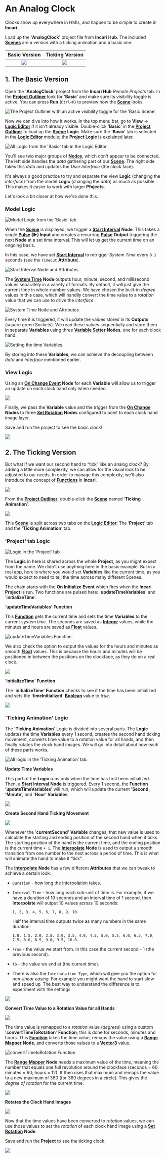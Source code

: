 # An Analog Clock

Clocks show up everywhere in HMIs, and happen to be simple to create in **Incari**.

Load up the '**AnalogClock**' project file from **Incari Hub**. The included [**Scenes**](../objects-and-types/project-objects/scene.md) are a version with a ticking animation and a basic one.

|                      Basic Version                     |                      Ticking Version                     |
| :----------------------------------------------------: | :------------------------------------------------------: |
| ![](../.gitbook/assets/democlock/democlock\_basic.gif) | ![](../.gitbook/assets/democlock/democlock\_ticking.gif) |

## 1. The Basic Version

Open the '**AnalogClock**' project from the **Incari Hub** _Remote Projects_ tab. In the [**Project Outliner**](../modules/project-outliner.md) look for '**Basic**' and make sure its visibility toggle is active. You can press **Run** (`Ctrl+R`) to preview how the [**Scene**](../objects-and-types/project-objects/scene.md) looks.

![The Project Outliner with an active visibility toggle for the 'Basic Scene'.](../.gitbook/assets/clockoutliner.png)

Now we can dive into how it works. In the top menu bar, go to **View** -> [**Logic Editor**](../modules/logic-editor/README.md) if it isn't already visible. Double-click '**Basic**' in the [**Project Outliner**](../modules/project-outliner.md) to load up the [**Scene**](../objects-and-types/project-objects/scene.md) **Logic**. Make sure the '**Basic**' tab is selected in the [**Logic Editor**](../modules/logic-editor/README.md) module; the **Project** **Logic** is explained later.

![All Logic from the 'Basic' tab in the Logic Editor.](../.gitbook/assets/clockbasiclogic.png)

You'll see two major groups of [**Nodes**](../modules/logic-editor/README.md#nodes), which don't appear to be connected. The left side handles the _data_ gathering part of our [**Scene**](../objects-and-types/project-objects/scene.md). The right side takes this _data_ and updates the _User Interface_ (the clock face).

It's always a good practice to try and separate the view **Logic** (changing the _interface_) from the model **Logic** (changing the _data_) as much as possible. This makes it easier to work with larger **Pfojects**.

Let's look a bit closer at how we've done this.

### Model Logic

![Model Logic from the 'Basic' tab.](../.gitbook/assets/clock-modellogicbasic.png)

When the [**Scene**](../objects-and-types/project-objects/scene.md) is displayed, we trigger a [**Start Interval**](../toolbox/utilities/interval/startinterva.md) **Node**. This takes a single [**Pulse**](../modules/logic-editor/README.md#pulse) **(►) Input** and creates a recurring [**Pulse**](../modules/logic-editor/README.md#pulse) **Output** triggering the next **Node** at a set time interval. This will let us get the current time on an ongoing basis.

In this case, we have set [**Start Interval**](../toolbox/utilities/interval/startinterva.md) to retrigger _System Time_ every `0.1` seconds (see the `Timeout` **Attribute**).

![Start Interval Node and Attributes](../.gitbook/assets/clock-startinterval.png)

The [**System Time**](../toolbox/datetime/system-time.md) **Node** outputs hour, minute, second, and millisecond values separately in a variety of formats. By default, it will just give the current time in whole-number values. We have chosen the built-in _degree_ values in this case, which will handily convert the time value to a _rotation_ value that we can use to drive the _interface_.

![System Time Node and Attributes](../.gitbook/assets/clock-systemtimenode.png)

Every time it is triggered, it will update the values stored in its **Outputs** (square green Sockets). We read these values sequentially and store them in separate **Variables** using three [**Variable Setter**](../toolbox/variables/variable-setter.md) **Nodes**, one for each clock hand.

![Setting the time Variables.](../.gitbook/assets/clock-timevariablestimesetting.png)

By storing into these **Variables**, we can achieve the decoupling between _data_ and _interface_ mentioned earlier.

### View Logic

Using an [**On Change Event**](../toolbox/events/variables/on-variable-change.md) **Node** for each **Variable** will allow us to trigger an update on each clock hand only when needed.

![](../.gitbook/assets/clock-basicviewlogic.png)

Finally, we pass the **Variable** value and the trigger from the [**On Change**](../toolbox/events/variables/on-variable-change.md) **Nodes** to three [**Set Rotation**](../toolbox/incari/object/set-rotation.md) **Nodes** configured to point to each clock hand image layer.

Save and run the project to see the basic clock!

![](../.gitbook/assets/democlock/democlock\_basic.gif)

## 2. The Ticking Version

But what if we want our second hand to “tick” like an analog clock? By adding a little more complexity, we can allow for the visual look to be adjusted to our needs. In order to manage this complexity, we'll also introduce the concept of [**Functions**](../toolbox/functions/) in **Incari**.

![](../.gitbook/assets/democlock/democlock\_ticking.gif)

From the [**Project Outliner**](../modules/project-outliner.md), double-click the [**Scene**](../objects-and-types/project-objects/scene.md) named ‘**Ticking Animation**'.

![](../.gitbook/assets/clocl-outlinerticking.png)

This [**Scene**](../objects-and-types/project-objects/scene.md) is split across two tabs on the [**Logic Editor**](../modules/logic-editor/README.md): The ‘**Project**’ tab and the ‘**Ticking Animation**’ tab.

### 'Project' tab Logic

![Logic in the 'Project' tab](../.gitbook/assets/clock-projectlogic.png)

The **Logic** in here is shared across the whole **Project**, as you might expect from the name. We didn't use anything here in the basic example. But in a real app, here is where you would set **Variables** like the current time, as you would expect to need to tell the time across many different Scenes.

The chain starts with the **On Initialize** **Event** which fires when the **Incari** **Project** is run. Two functions are pulsed here: '**updateTimeVariables**' and '**initializeTime**'.

'**updateTimeVariables**' **Function**

This [**Function**](../toolbox/functions/) gets the current time and sets the time **Variables** to the current _system time_. The seconds are saved as [**Integer**](../objects-and-types/data-types/int.md) values, while the minutes and hours are saved as [**Float**](../objects-and-types/data-types/float.md) values.

![updateTimeVariables Function.](../.gitbook/assets/clock-updatetimevariables.png)

We also check the option to output the values for the hours and minutes as smooth [**Float**](../objects-and-types/data-types/float.md) values. This is because the hours and minutes will be positioned in between the positions on the clockface, as they do on a real clock.

![](../.gitbook/assets/clock-systemtimenode2.png)

'**initializeTime**' **Function**

The '**initializeTime**' **Function** checks to see if the time has been initialized and sets the '**timeInitialized**' [**Boolean**](../objects-and-types/data-types/bool.md) value to _true_.

![](../.gitbook/assets/clock-initializetimefunction.png)

### 'Ticking Animation' Logic

The '**Ticking Animation**' Logic is divided into several parts. The **Logic** updates the time **Variables** every 1 second, creates the second hand ticking movement, converts time value to a _rotation_ value for all hands, and then finally rotates the clock hand images. We will go into detail about how each of these parts works.

![All logic in the ‘Ticking Animation’ tab.](../.gitbook/assets/clock-alllogicticking.png)

**Update Time Variables**

This part of the **Logic** runs only when the time has first been initialized. Then, a [**Start Interval**](../toolbox/utilities/interval/startinterval.md) **Node** is triggered. Every 1 second, the **Function** '**updateTimeVariables**' will run, which will update the current '**Second**', '**Minute**', and '**Hour**' **Variables**.

![](../.gitbook/assets/clock-updatetime2.png)

**Create Second Hand Ticking Movement**

![](../.gitbook/assets/clock-secondhandticking.png)

Whenever the '**currentSecond**' **Variable** changes, that new value is used to calculate the starting and ending position of the second hand when it ticks. The starting position of the hand is the current time, and the ending position is the current time `+ 1`. The [**Interpolate**](../toolbox/math/interpolate.md) **Node** is used to output a smooth transition from one number to the next across a period of time. This is what will animate the hand to make it “tick".

The [**Interpolate**](../toolbox/math/interpolate.md) **Node** has a few different **Attributes** that we can tweak to achieve a certain look:

* `Duration` - how long the interpolation takes.
*   `Interval Time` - how long each sub-unit of time is. For example, if we have a duration of 10 seconds and an interval time of 1 second, then **Interpolate** will output 10 values across 10 seconds:

    `1, 2, 3, 4, 5, 6, 7, 8, 9, 10.`

    Half the interval time outputs twice as many numbers in the same duration:

    `1.0, 1.5, 2.0, 2.5, 3.0, 3.5, 4.0, 4.5, 5.0, 5.5, 6.0, 6.5, 7.0, 7.5, 8.0, 8.5, 9.0, 9.5, 10.0.`
* `From` - the value we start from. In this case the current second - 1 (the previous second).
* `To` - the value we end at (the current time).
* There is also the `Interpolation Type`, which will give you the option for _non-linear easing_. For example you might want the hand to start slow and speed up. The best way to understand the difference is to experiment with the settings.

![](../.gitbook/assets/clock-interpolation.png)

**Convert Time Value to a Rotation Value for all Hands**

![](../.gitbook/assets/clock-timetorotation.png)

The time value is remapped to a _rotation_ value (_degrees_) using a custom '**convertTimeToRotation**' **Function**; this is done for seconds, minutes and hours. This [**Function**](../toolbox/functions/) takes the time value, remaps the value using a [**Range Mapper**](../toolbox/math/range-mapper.md) **Node**, and converts those values to a [**Vector3**](../objects-and-types/data-types/vector3.md) value.

![convertTimetoRotation Function.](../.gitbook/assets/clock-converttimefunction.png)

The [**Range Mapper**](../toolbox/math/range-mapper.md) **Node** needs a maximum value of the time, meaning the number that equals one full revolution around the clockface (seconds = 60; minutes = 60; hours = 12). It then uses that maximum and remaps the value to a new maximum of 360 (for 360 degrees in a circle). This gives the _degree of rotation_ for the current time.

![](../.gitbook/assets/clock-mapnode.png)

**Rotates the Clock Hand Images**

![](../.gitbook/assets/clock-rotatehands.png)

Now that the time values have been converted to _rotation_ values, we can use those values to set the _rotation_ of each clock hand image using a [**Set Rotation**](../toolbox/incari/object/set-rotation.md) **Node**.

Save and run the **Project** to see the ticking clock.

![](../.gitbook/assets/democlock/democlock\_ticking.gif)
